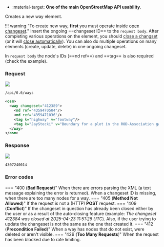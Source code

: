 <div class="grid cards" markdown>

- :material-target: **One of the main OpenStreetMap API usability**.

</div>

Creates a new way element.

!!! warning "To create new way, **first** you must operate inside [open changeset](open_changeset.md)."
    Insert the ongoing ==changeset ID== to the `request body`. After completing various operations on the element, you should [close a changset](close_changeset.md) (or it will [close automatically](../general_informations/changesets.md#changesets-attributes)). You can also do multiple operations on many elements (create, update, delete) in one ongoing changeset.

In `request body` the node's IDs (==nd ref==) and ==tag== is also required (check the example).

### Request

![](https://img.shields.io/badge/POST-blue)

```
/api/0.6/ways
```

``` xml title="createWayBody_example.xml" hl_lines="2-5"
<osm>
  <way changeset="412389">
    <nd ref="4359470504"/>
    <nd ref="4359471036"/>
    <tag k="highway" v="footway"/>
    <tag k="JayStecki" v="Boundary for a plot in the ROD-Association garden"/>
  </way>
</osm>
```

### Response

![](https://img.shields.io/badge/Response-200%20OK-brightgreen)

``` xml title="wayID_example.xml" linenums="1"
4307240014
```

### Error codes

=== "400 (**Bad Request**)"
    When there are errors parsing the XML (a text message explaining the error is returned). When a changeset ID is missing, when there are too many nodes for a way.
=== "405 (**Method Not Allowed**)"
    If the request is not a (HTTP) **POST** request.
=== "409 (**Conflict**)"
    If the changeset in question has already been closed either by the user or as a result of the auto-closing feature (example: *The changeset 412384 was closed at 2025-04-23 11:51:26 UTC*). Also, if the user trying to update the changeset is not the same as the one that created it.
=== "412 (**Precondition Failed**)"
    When a way has nodes that do not exist, were deleted or aren't visible.
=== "429 (**Too Many Requests**)"
    When the request has been blocked due to rate limiting.